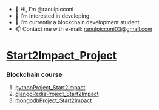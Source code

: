 - 👋 Hi, I’m @raoulpicconi
- 👀 I’m interested in developing.
- 🌱 I’m currently a blockchain development student.
- 📫 Contact me with e-mail: raoulpicconi03@gmail.com

# [Start2Impact_Project](https://www.start2impact.it/)
### Blockchain course
  1. [pythonProject_Start2Impact](https://www.github.com/raoulpicconi/pythonProject_Start2Impact/)
  2. [djangoRedisProject_Start2Impact](https://www.github.com/raoulpicconi/djangoRedisProject_Start2Impact/)
  3. [mongodbProject_Start2Impact](https://www.github.com/raoulpicconi/mongodbProject_Start2Impact/)

